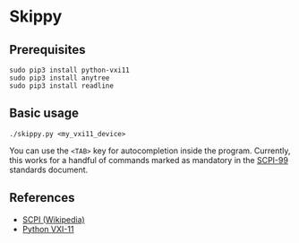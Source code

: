 # Skippy

## Prerequisites
```
sudo pip3 install python-vxi11
sudo pip3 install anytree
sudo pip3 install readline
```

## Basic usage
```
./skippy.py <my_vxi11_device>
```

You can use the `<TAB>` key for autocompletion inside the program. Currently, this works for a handful of commands marked as mandatory in the [SCPI-99](http://www.ivifoundation.org/docs/scpi-99.pdf) standards document.

## References
- [SCPI (Wikipedia)](https://en.wikipedia.org/wiki/Standard_Commands_for_Programmable_Instruments)
- [Python VXI-11](https://github.com/python-ivi/python-vxi11)
